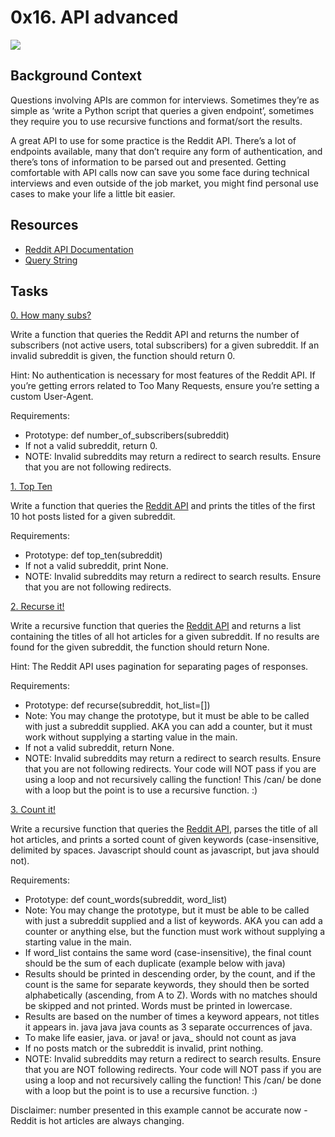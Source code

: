 # 0x16. API advanced

<img src="https://s3.amazonaws.com/intranet-projects-files/holbertonschool-sysadmin_devops/314/WIxXad8.png">

## Background Context

Questions involving APIs are common for interviews. Sometimes they’re as simple as ‘write a Python script that queries a given endpoint’, sometimes they require you to use recursive functions and format/sort the results.

A great API to use for some practice is the Reddit API. There’s a lot of endpoints available, many that don’t require any form of authentication, and there’s tons of information to be parsed out and presented. Getting comfortable with API calls now can save you some face during technical interviews and even outside of the job market, you might find personal use cases to make your life a little bit easier.

## Resources

+ [Reddit API Documentation](https://www.reddit.com/dev/api/)
+ [Query String](https://en.wikipedia.org/wiki/Query_string)

## Tasks
[0. How many subs?](0.subs.py)

Write a function that queries the Reddit API and returns the number of subscribers (not active users, total subscribers) for a given subreddit. If an invalid subreddit is given, the function should return 0.

Hint: No authentication is necessary for most features of the Reddit API. If you’re getting errors related to Too Many Requests, ensure you’re setting a custom User-Agent.

Requirements:

+ Prototype: def number_of_subscribers(subreddit)
+ If not a valid subreddit, return 0.
+ NOTE: Invalid subreddits may return a redirect to search results. Ensure that you are not following redirects.

[1. Top Ten](1.top_ten.py)

Write a function that queries the [Reddit API](https://www.reddit.com/dev/api/) and prints the titles of the first 10 hot posts listed for a given subreddit.

Requirements:

+ Prototype: def top_ten(subreddit)
+ If not a valid subreddit, print None.
+ NOTE: Invalid subreddits may return a redirect to search results. Ensure that you are not following redirects.

[2. Recurse it!](2-recurse.py)

Write a recursive function that queries the [Reddit API](https://www.reddit.com/dev/api/) and returns a list containing the titles of all hot articles for a given subreddit. If no results are found for the given subreddit, the function should return None.

Hint: The Reddit API uses pagination for separating pages of responses.

Requirements:

+ Prototype: def recurse(subreddit, hot_list=[])
+ Note: You may change the prototype, but it must be able to be called with just a subreddit supplied. AKA you can add a counter, but it must work without supplying a starting value in the main.
+ If not a valid subreddit, return None.
+ NOTE: Invalid subreddits may return a redirect to search results. Ensure that you are not following redirects.
Your code will NOT pass if you are using a loop and not recursively calling the function! This /can/ be done with a loop but the point is to use a recursive function. :)

[3. Count it!](100-count.py)

Write a recursive function that queries the [Reddit API](https://www.reddit.com/dev/api/), parses the title of all hot articles, and prints a sorted count of given keywords (case-insensitive, delimited by spaces. Javascript should count as javascript, but java should not).

Requirements:

+ Prototype: def count_words(subreddit, word_list)
+ Note: You may change the prototype, but it must be able to be called with just a subreddit supplied and a list of keywords. AKA you can add a counter or anything else, but the function must work without supplying a starting value in the main.
+ If word_list contains the same word (case-insensitive), the final count should be the sum of each duplicate (example below with java)
+ Results should be printed in descending order, by the count, and if the count is the same for separate keywords, they should then be sorted alphabetically (ascending, from A to Z). Words with no matches should be skipped and not printed. Words must be printed in lowercase.
+ Results are based on the number of times a keyword appears, not titles it appears in. java java java counts as 3 separate occurrences of java.
+ To make life easier, java. or java! or java_ should not count as java
+ If no posts match or the subreddit is invalid, print nothing.
+ NOTE: Invalid subreddits may return a redirect to search results. Ensure that you are NOT following redirects.
Your code will NOT pass if you are using a loop and not recursively calling the function! This /can/ be done with a loop but the point is to use a recursive function. :)

Disclaimer: number presented in this example cannot be accurate now - Reddit is hot articles are always changing.

